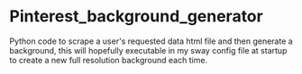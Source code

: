 # Pinterest_background_generator
Python code to scrape a user's requested data html file and then generate a background, this will hopefully executable in my sway config file at startup to create a new full resolution background each time.
